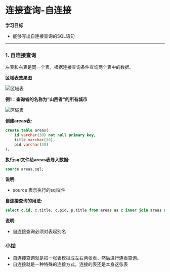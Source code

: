 # 连接查询-自连接

**学习目标**

* 能够写出自连接查询的SQL语句

---

### 1. 自连接查询

左表和右表是同一个表，根据连接查询条件查询两个表中的数据。

**区域表效果图**

![区域表](/mysqlquery/imgs/区域表.png)

**例1：查询省的名称为“山西省”的所有城市**

![区域表](/mysqlquery/imgs/区域表连表查询分析.png)

**创建areas表:**

```sql
create table areas(
    id varchar(30) not null primary key, 
    title varchar(30), 
    pid varchar(30)
);
```

**执行sql文件给areas表导入数据:**

```sql
source areas.sql;
```

**说明:**

* source 表示执行的sql文件


**自连接查询的用法:**

```sql
select c.id, c.title, c.pid, p.title from areas as c inner join areas as p on c.pid = p.id where p.title = '山西省';
```

**说明:**

* 自连接查询必须对表起别名

### 小结

* 自连接查询就是把一张表模拟成左右两张表，然后进行连表查询。
* 自连接就是一种特殊的连接方式，连接的表还是本身这张表












